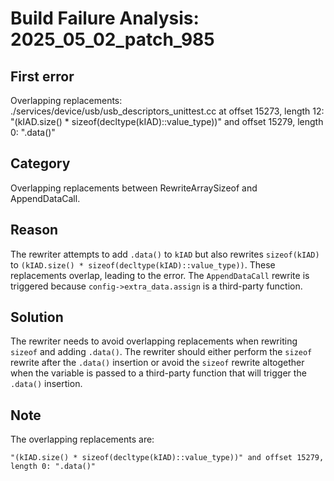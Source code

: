 # Build Failure Analysis: 2025_05_02_patch_985

## First error

Overlapping replacements: ./services/device/usb/usb_descriptors_unittest.cc at offset 15273, length 12: "(kIAD.size() * sizeof(decltype(kIAD)::value_type))" and offset 15279, length 0: ".data()"

## Category
Overlapping replacements between RewriteArraySizeof and AppendDataCall.

## Reason
The rewriter attempts to add `.data()` to `kIAD` but also rewrites `sizeof(kIAD)` to `(kIAD.size() * sizeof(decltype(kIAD)::value_type))`. These replacements overlap, leading to the error. The `AppendDataCall` rewrite is triggered because `config->extra_data.assign` is a third-party function.

## Solution
The rewriter needs to avoid overlapping replacements when rewriting `sizeof` and adding `.data()`. The rewriter should either perform the `sizeof` rewrite after the `.data()` insertion or avoid the `sizeof` rewrite altogether when the variable is passed to a third-party function that will trigger the `.data()` insertion.

## Note
The overlapping replacements are:
```
"(kIAD.size() * sizeof(decltype(kIAD)::value_type))" and offset 15279, length 0: ".data()"